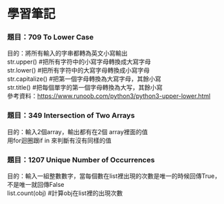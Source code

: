 # 學習筆記
### 題目：709 To Lower Case <br>
目的：將所有輸入的字串都轉為英文小寫輸出<br>
str.upper()          #把所有字符中的小寫字母轉換成大寫字母<br>
str.lower()          #把所有字符中的大寫字母轉換成小寫字母<br>
str.capitalize()     #把第一個字母轉換為大寫字母，其餘小寫<br>
str.title()          #把每個單字的第一個字母轉換為大写，其餘小寫<br>
參考資料：https://www.runoob.com/python3/python3-upper-lower.html<br>
### 題目：349 Intersection of Two Arrays<br>
目的：輸入2個array，輸出都有在2個 array裡面的值<br>
用for迴圈跟if in 來判斷有沒有同樣的值<br>
### 題目：1207 Unique Number of Occurrences
目的：輸入一組整數數字，當每個數在list裡出現的次數是唯一的時候回傳True，不是唯一就回傳False<br>
list.count(obj)    #計算obj在list裡的出現次數



